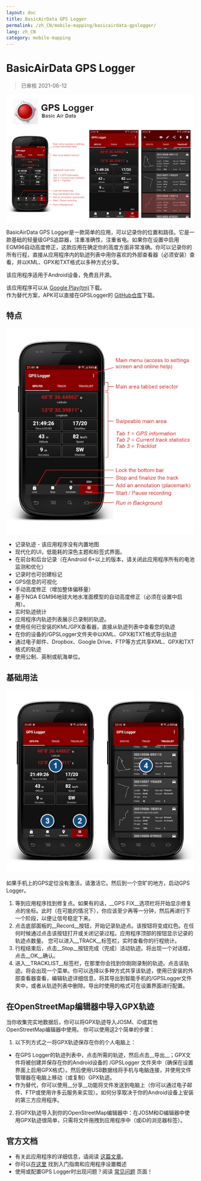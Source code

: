 ```yaml
---
layout: doc
title: BasicAirData GPS Logger
permalink: /zh_CN/mobile-mapping/basicairdata-gpslogger/
lang: zh_CN
category: mobile-mapping
---
```


BasicAirData GPS Logger
=======================

> 已审核 2021-06-12

![BasicAirData-GPSLogger-002][]

BasicAirData GPS Logger是一款简单的应用，可以记录你的位置和路径。它是一款基础的轻量级GPS追踪器，注重准确性，注重省电。如果你在设置中启用EGM96自动高度修正，这款应用在确定你的高度方面非常准确。你可以记录你的所有行程，直接从应用程序内的轨迹列表中用你喜欢的外部查看器（必须安装）查看，并以KML、GPX和TXT格式以多种方式分享。

该应用程序适用于Android设备，免费且开源。

该应用程序可以从 [Google Play(tm)](https://play.google.com/store/apps/details?id=eu.basicairdata.graziano.gpslogger)下载。<br>
作为替代方案，APK可以直接在GPSLogger的 [GitHub仓库](https://github.com/BasicAirData/GPSLogger/tree/master/apk)下载。

特点
--------

![BasicAirData-GPSLogger-000][]

* 记录轨迹 - 该应用程序没有内置地图
* 现代化的UI，低能耗的深色主题和标签式界面。
* 在前台和后台记录（在Android 6+以上的版本，请关闭此应用程序所有的电池监测和优化）
* 记录时也可创建标记
* GPS信息的可视化
* 手动高度修正（增加整体偏移量）
* 基于NGA EGM96地球大地水准面模型的自动高度修正（必须在设置中启用）。
* 实时轨迹统计
* 应用程序内轨迹列表展示已录制的轨迹。
* 使用任何已安装的KML/GPX查看器，直接从轨迹列表中查看您的轨迹
* 在你的设备的/GPSLogger文件夹中以KML、GPX和TXT格式导出轨迹
* 通过电子邮件、Dropbox、Google Drive、FTP等方式共享KML、GPX和TXT格式的轨迹
* 使用公制、英制或航海单位。

基础用法
-----------

![BasicAirData-GPSLogger-001][]

如果手机上的GPS定位没有激活，请激活它。然后到一个空旷的地方，启动GPS Logger。

1. 等到应用程序找到修复点。如果有的话，__GPS FIX__选项栏将开始显示修复点的坐标。此时（在可能的情况下），你应该至少再等一分钟，然后再进行下一个阶段，以便让信号稳定下来。
2. 点击底部面板的__Record__按钮，开始记录轨迹点。该按钮将变成红色。在任何时候通过点击该按钮打开或关闭记录过程。应用程序顶部的按钮显示记录的轨迹点数量。
您可以进入__TRACK__标签栏，实时查看你的行程统计。
3. 行程结束后，点击__Stop__按钮完成（完成）活动轨迹。将出现一个对话框，点击__OK__确认。
4. 进入__TRACKLIST__标签栏，在那里你会找到你刚刚录制的轨迹。点击该轨迹。将会出现一个菜单。你可以选择以多种方式共享该轨迹，使用已安装的外部查看器查看，编辑轨迹详细信息，将其导出到智能手机的/GPSLogger文件夹中，或者从轨迹列表中删除。导出时使用的格式可在设置界面进行配置。

在OpenStreetMap编辑器中导入GPX轨迹
--------------------------------------------

当你收集完实地数据后，你可以将GPX轨迹导入JOSM、iD或其他OpenStreetMap编辑器中使用。
你可以使用这2个简单的步骤：

1. 以下列方式之一将GPX轨迹保存在你的个人电脑上：
* 在GPS Logger的轨迹列表中，点击所需的轨迹，然后点击__导出__；GPX文件将被创建并保存在你的Android设备的 /GPSLogger 文件夹中（确保在设置界面上启用GPX格式）。然后使用USB数据线将手机与电脑连接，并使用文件管理器在电脑上移动（或复制）GPX轨迹。
* 作为替代，你可以使用__分享__功能将文件发送到电脑上（你可以通过电子邮件、FTP或使用许多云服务来实现）。如何分享取决于你的Android设备上安装的第三方应用程序。
2. 将GPX轨迹导入到你的OpenStreetMap编辑器中：在JOSM和iD编辑器中使用GPX轨迹很简单，只需将文件拖拽到应用程序中（或iD的浏览器标签）。

官方文档
----------------------

- 有关此应用程序的详细信息，请阅读 [这篇文章](http://www.basicairdata.eu/projects/android/android-gps-logger/)。<br>
- 你可以[在这里](http://www.basicairdata.eu/projects/android/android-gps-logger/getting-started-guide-for-gps-logger/) 找到入门指南和应用程序设置概述<br>
- 使用或配置GPS Logger时出现问题？阅读 [常见问题](https://github.com/BasicAirData/GPSLogger/blob/master/readme.md#frequently-asked-questions) 页面！

[BasicAirData-GPSLogger-002]:  /images/mobile-mapping/basicairdata-gpslogger_002.en.jpg
[BasicAirData-GPSLogger-000]:  /images/mobile-mapping/basicairdata-gpslogger_000.en.jpg
[BasicAirData-GPSLogger-001]:  /images/mobile-mapping/basicairdata-gpslogger_001.en.jpg